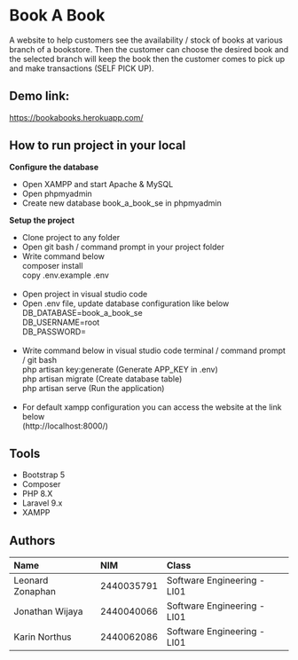 # Book A Book
A website to help customers see the availability / stock of books at various branch of a bookstore. Then the customer can choose the desired book and the selected branch will keep the book then the customer comes to pick up and make transactions (SELF PICK UP).

## Demo link:
https://bookabooks.herokuapp.com/

## How to run project in your local
  <strong>Configure the database</strong>
  * Open XAMPP and start Apache & MySQL
  * Open phpmyadmin
  * Create new database book_a_book_se in phpmyadmin

  <strong>Setup the project</strong>
  * Clone project to any folder
  * Open git bash / command prompt in your project folder
  * Write command below <br />
    composer install <br />
    copy .env.example .env <br /><br />
  * Open project in visual studio code
  * Open .env file, update database configuration like below<br />
    DB_DATABASE=book_a_book_se<br />
    DB_USERNAME=root<br />
    DB_PASSWORD= <br /><br />
  * Write command below in visual studio code terminal / command prompt / git bash <br />
    php artisan key:generate (Generate APP_KEY in .env) <br />
    php artisan migrate (Create database table) <br />
    php artisan serve (Run the application) <br /><br />
  * For default xampp configuration you can access the website at the link below <br />
    (http://localhost:8000/)
## Tools
- Bootstrap 5
- Composer
- PHP 8.X
- Laravel 9.x
- XAMPP

## Authors
| Name                            | NIM        | Class                        |
| :-----------------------------  | :--------- | :--------------------------- |
| Leonard Zonaphan                | 2440035791 | Software Engineering - LI01  |
| Jonathan Wijaya                 | 2440040066 | Software Engineering - LI01  |
| Karin Northus                   | 2440062086 | Software Engineering - LI01  |
